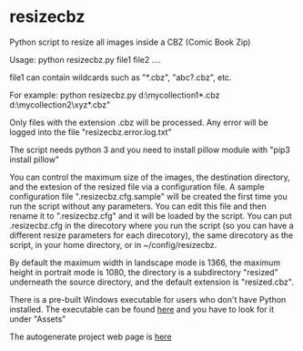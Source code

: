 # resizecbz
Python script to resize all images inside a CBZ (Comic Book Zip)

Usage: python resizecbz.py file1 file2 ....

file1 can contain wildcards such as "*.cbz", "abc?.cbz", etc.  

For example:
   python resizecbz.py d:\mycollection1\*.cbz d:\mycollection2\xyz*.cbz"
   
Only files with the extension .cbz will be processed.  Any error will be logged into the file "resizecbz.error.log.txt" 

The script needs python 3 and you need to install pillow module with "pip3 install pillow"

You can control the maximum size of the images, the destination directory, and the extesion of the resized file via a configuration file.  A sample configuration file ".resizecbz.cfg.sample" will be created the first time you run the script without any parameters. You can edit this file and then rename it to ".resizecbz.cfg" and it will be loaded by the script.  You can put .resizecbz.cfg in the direcotory where you run the script (so you can have a different resize parameters for each direcotory), the same direcotory as the script, in your home directory, or in ~/config/resizecbz.

By default the maximum width in landscape mode is 1366, the maximum height in portrait mode is 1080, the directory is a subdirectory "resized" underneath the source directory, and the default extension is "resized.cbz".

There is a pre-built Windows executable for users who don't have Python installed.  The executable can be found [here](https://github.com/tsaost/resizecbz/releases) and you have to look for it under "Assets"

The autogenerate project web page is [here](https://tsaost.github.io/resizecbz/)